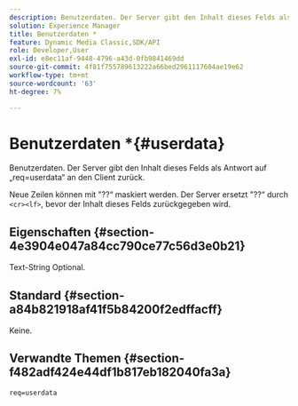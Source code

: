 ```yaml
---
description: Benutzerdaten. Der Server gibt den Inhalt dieses Felds als Antwort auf „req=userdata“ an den Client zurück.
solution: Experience Manager
title: Benutzerdaten *
feature: Dynamic Media Classic,SDK/API
role: Developer,User
exl-id: e8ec11af-9448-4796-a43d-0fb9841469dd
source-git-commit: 4f81f755789613222a66bed2961117604ae19e62
workflow-type: tm+mt
source-wordcount: '63'
ht-degree: 7%

---
```


# Benutzerdaten *{#userdata}

Benutzerdaten. Der Server gibt den Inhalt dieses Felds als Antwort auf „req=userdata“ an den Client zurück.

Neue Zeilen können mit &quot;??“ maskiert werden. Der Server ersetzt &quot;??“ durch `<cr><lf>`, bevor der Inhalt dieses Felds zurückgegeben wird.

## Eigenschaften {#section-4e3904e047a84cc790ce77c56d3e0b21}

Text-String Optional.

## Standard {#section-a84b821918af41f5b84200f2edffacff}

Keine.

## Verwandte Themen {#section-f482adf424e44df1b817eb182040fa3a}

`req=userdata`

